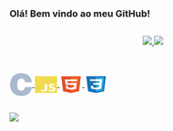 ### Olá! Bem vindo ao meu GitHub!
##
<div align="center">
  <a href="https://github.com/ruivocodespace">
  <img height="190em" src="https://github-readme-stats.vercel.app/api?username=ruivocodespace&show_icons=true&theme=dark"/>
  <img height="190em" src="https://github-readme-stats.vercel.app/api/top-langs/?username=ruivocodespace&layout=compact&langs_count=12&theme=dark"/>
</div>

  ##
  
<div style="display: inline_block"><br>
  <img align="center" alt="C" height="40" width="40" src="https://github.com/devicons/devicon/blob/master/icons/c/c-original.svg">
  <img align="center" alt="Js" height="30" width="40" src="https://raw.githubusercontent.com/devicons/devicon/master/icons/javascript/javascript-plain.svg">
  <img align="center" alt="HTML" height="30" width="40" src="https://raw.githubusercontent.com/devicons/devicon/master/icons/html5/html5-original.svg">
  <img align="center" alt="CSS" height="30" width="40" src="https://raw.githubusercontent.com/devicons/devicon/master/icons/css3/css3-original.svg">
</div>

  ##
  
<div>
  <a href="https://www.linkedin.com/in/peterson-ruivo-637345199/" target="_blank">
    <img src="https://img.shields.io/badge/-LinkedIn-%230077B5?style=for-the-badge&logo=linkedin&logoColor=white">
  </a>
</div>

